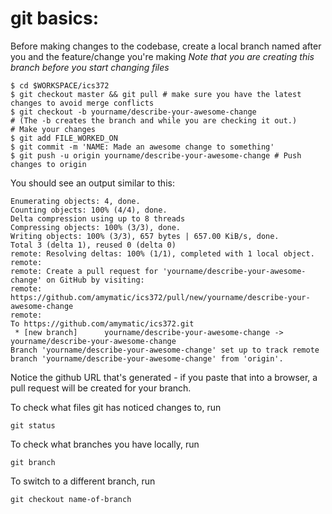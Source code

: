 # git basics:

Before making changes to the codebase, create a local branch named after you and the feature/change you're making
_Note that you are creating this branch before you start changing files_
```
$ cd $WORKSPACE/ics372
$ git checkout master && git pull # make sure you have the latest changes to avoid merge conflicts
$ git checkout -b yourname/describe-your-awesome-change
# (The -b creates the branch and while you are checking it out.)
# Make your changes
$ git add FILE_WORKED_ON
$ git commit -m 'NAME: Made an awesome change to something'
$ git push -u origin yourname/describe-your-awesome-change # Push changes to origin
```
You should see an output similar to this:
```
Enumerating objects: 4, done.
Counting objects: 100% (4/4), done.
Delta compression using up to 8 threads
Compressing objects: 100% (3/3), done.
Writing objects: 100% (3/3), 657 bytes | 657.00 KiB/s, done.
Total 3 (delta 1), reused 0 (delta 0)
remote: Resolving deltas: 100% (1/1), completed with 1 local object.
remote: 
remote: Create a pull request for 'yourname/describe-your-awesome-change' on GitHub by visiting:
remote:      https://github.com/amymatic/ics372/pull/new/yourname/describe-your-awesome-change
remote: 
To https://github.com/amymatic/ics372.git
 * [new branch]      yourname/describe-your-awesome-change -> yourname/describe-your-awesome-change
Branch 'yourname/describe-your-awesome-change' set up to track remote branch 'yourname/describe-your-awesome-change' from 'origin'.
```

Notice the github URL that's generated - if you paste that into a browser, a pull request will be created for your branch.

To check what files git has noticed changes to, run
```
git status
```

To check what branches you have locally, run
```
git branch
```

To switch to a different branch, run
```
git checkout name-of-branch
```
